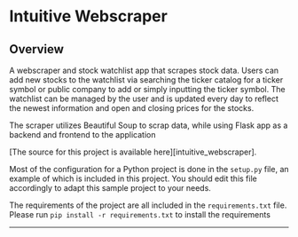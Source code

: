 # Intuitive Webscraper

## Overview
A webscraper and stock watchlist app that scrapes stock data. Users can
add new stocks to the watchlist via searching the ticker catalog for a
ticker symbol or public company to add or simply inputting the ticker
symbol. The watchlist can be managed by the user and is updated every day
to reflect the newest information and open and closing prices for the stocks.

The scraper utilizes Beautiful Soup to scrap data, while using Flask app 
as a backend and frontend to the application

[The source for this project is available here][intuitive_webscraper].

Most of the configuration for a Python project is done in the `setup.py` file,
an example of which is included in this project. You should edit this file
accordingly to adapt this sample project to your needs.

The requirements of the project are all included in the `requirements.txt` file.
Please run `pip install -r requirements.txt` to install the requirements

----